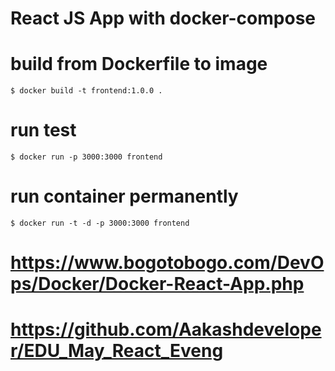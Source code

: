 # React JS App with docker-compose

# build from Dockerfile to image

    $ docker build -t frontend:1.0.0 .

# run test

    $ docker run -p 3000:3000 frontend

# run container permanently

    $ docker run -t -d -p 3000:3000 frontend 

# https://www.bogotobogo.com/DevOps/Docker/Docker-React-App.php
# https://github.com/Aakashdeveloper/EDU_May_React_Eveng